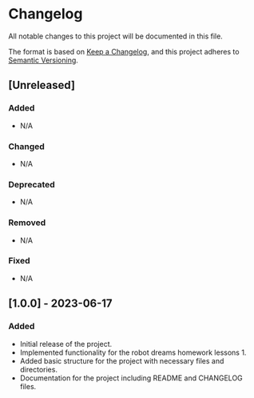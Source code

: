 # Changelog

All notable changes to this project will be documented in this file.

The format is based on [Keep a Changelog](https://keepachangelog.com/en/1.1.0/),
and this project adheres to [Semantic Versioning](https://semver.org/spec/v2.0.0.html).

## [Unreleased]
### Added
- N/A

### Changed
- N/A

### Deprecated
- N/A

### Removed
- N/A

### Fixed
- N/A

## [1.0.0] - 2023-06-17
### Added
- Initial release of the project.
- Implemented functionality for the robot dreams homework lessons 1.
- Added basic structure for the project with necessary files and directories.
- Documentation for the project including README and CHANGELOG files.


